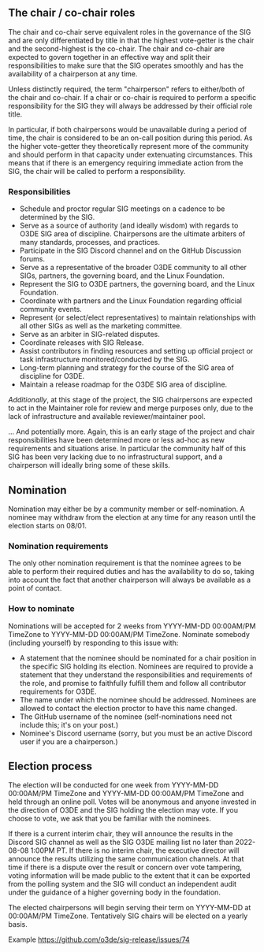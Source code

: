 ## The chair / co-chair roles

The chair and co-chair serve equivalent roles in the governance of the SIG and are only differentiated by title in that the highest vote-getter is the chair and the second-highest is the co-chair. The chair and co-chair are expected to govern together in an effective way and split their responsibilities to make sure that the SIG operates smoothly and has the availability of a chairperson at any time.

Unless distinctly required, the term "chairperson" refers to either/both of the chair and co-chair. If a chair or co-chair is required to perform a specific responsibility for the SIG they will always be addressed by their official role title.

In particular, if both chairpersons would be unavailable during a period of time, the chair is considered to be an on-call position during this period. As the higher vote-getter they theoretically represent more of the community and should perform in that capacity under extenuating circumstances. This means that if there is an emergency requiring immediate action from the SIG, the chair will be called to perform a responsibility.


### Responsibilities

* Schedule and proctor regular SIG meetings on a cadence to be determined by the SIG.
* Serve as a source of authority (and ideally wisdom) with regards to O3DE SIG area of discipline. Chairpersons are the ultimate arbiters of many standards, processes, and practices.
* Participate in the SIG Discord channel and on the GitHub Discussion forums.
* Serve as a representative of the broader O3DE community to all other SIGs, partners, the governing board, and the Linux Foundation.
* Represent the SIG to O3DE partners, the governing board, and the Linux Foundation.
* Coordinate with partners and the Linux Foundation regarding official community events.
* Represent (or select/elect representatives) to maintain relationships with all other SIGs as well as the marketing committee.
* Serve as an arbiter in SIG-related disputes.
* Coordinate releases with SIG Release.
* Assist contributors in finding resources and setting up official project or task infrastructure monitored/conducted by the SIG.
* Long-term planning and strategy for the course of the SIG area of discipline for O3DE.
* Maintain a release roadmap for the O3DE SIG area of discipline.

*Additionally*, at this stage of the project, the SIG chairpersons are expected to act in the Maintainer role for review and merge purposes only, due to the lack of infrastructure and available reviewer/maintainer pool.

... And potentially more. Again, this is an early stage of the project and chair responsibilities have been determined more or less ad-hoc as new requirements and situations arise. In particular the community half of this SIG has been very lacking due to no infrastructural support, and a chairperson will ideally bring some of these skills.


## Nomination

Nomination may either be by a community member or self-nomination. A nominee may withdraw from the election at any time for any reason until the election starts on 08/01.


### Nomination requirements


The only other nomination requirement is that the nominee agrees to be able to perform their required duties and has the availability to do so, taking into account the fact that another chairperson will always be available as a point of contact.


### How to nominate

Nominations will be accepted for 2 weeks from YYYY-MM-DD 00:00AM/PM TimeZone to YYYY-MM-DD 00:00AM/PM TimeZone.
Nominate somebody (including yourself) by responding to this issue with:


* A statement that the nominee should be nominated for a chair position in the specific SIG holding its election. Nominees are required to provide a statement that they understand the responsibilities and requirements of the role, and promise to faithfully fulfill them and follow all contributor requirements for O3DE.
* The name under which the nominee should be addressed. Nominees are allowed to contact the election proctor to have this name changed.
* The GitHub username of the nominee (self-nominations need not include this; it's on your post.)
* Nominee's Discord username (sorry, but you must be an active Discord user if you are a chairperson.)

## Election process

The election will be conducted for one week from YYYY-MM-DD 00:00AM/PM TimeZone and YYYY-MM-DD 00:00AM/PM TimeZone and held through an online poll. Votes will be anonymous and anyone invested in the direction of O3DE and the SIG holding the election may vote. If you choose to vote, we ask that you be familiar with the nominees.

If there is a current interim chair, they will announce the results in the Discord SIG channel as well as the SIG O3DE mailing list no later than 2022-08-08 1:00PM PT. If there is no interim chair, the executive director will announce the results utilizing the same communication channels. At that time if there is a dispute over the result or concern over vote tampering, voting information will be made public to the extent that it can be exported from the polling system and the SIG will conduct an independent audit under the guidance of a higher governing body in the foundation.

The elected chairpersons will begin serving their term on YYYY-MM-DD at 00:00AM/PM TimeZone. Tentatively SIG chairs will be elected on a yearly basis.




Example
https://github.com/o3de/sig-release/issues/74